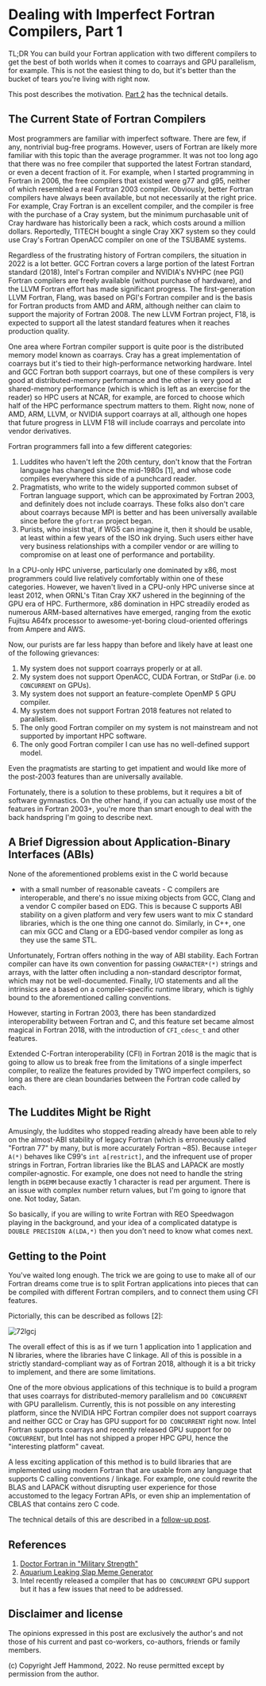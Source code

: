 # Dealing with Imperfect Fortran Compilers, Part 1

TL;DR You can build your Fortran application with two different compilers to get
the best of both worlds when it comes to coarrays and GPU parallelism, for example.
This is not the easiest thing to do, but it's better than the bucket of tears
you're living with right now.

This post describes the motivation.  [Part 2](https://github.com/jeffhammond/blog/blob/main/Dealing_with_imperfect_Fortran_compilers_2.md) has the technical details.

## The Current State of Fortran Compilers

Most programmers are familiar with imperfect software.
There are few, if any, nontrivial bug-free programs.
However, users of Fortran are likely more familiar with this topic than the average programmer.
It was not too long ago that there was no free compiler that
supported the latest Fortran standard, or even a decent fraction of it.
For example, when I started programming in Fortran in 2006,
the free compilers that existed were g77 and g95, neither
of which resembled a real Fortran 2003 compiler.
Obviously, better Fortran compilers have always been available,
but not necessarily at the right price.
For example, Cray Fortran is an excellent compiler, and the compiler
is free with the purchase of a Cray system, but the minimum
purchasable unit of Cray hardware has historically been a
rack, which costs around a million dollars.
Reportedly, TITECH bought a single Cray XK7 system
so they could use Cray's Fortran OpenACC compiler on
one of the TSUBAME systems.

Regardless of the frustrating history of Fortran compilers,
the situation in 2022 is a lot better.
GCC Fortran covers a large portion of the latest Fortran standard (2018),
Intel's Fortran compiler and NVIDIA's NVHPC (nee PGI) 
Fortran compilers are freely available (without purchase of hardware),
and the LLVM Fortran effort has made significant progress.
The first-generation LLVM Fortran, Flang, was based on PGI's Fortran
compiler and is the basis for Fortran products from AMD and ARM,
although neither can claim to support the majority of Fortran 2008.
The new LLVM Fortran project, F18, is expected to support all the latest
standard features when it reaches production quality.

One area where Fortran compiler support is quite poor is the distributed
memory model known as coarrays.
Cray has a great implementation of coarrays but it's tied to their
high-performance networking hardware.
Intel and GCC Fortran both support coarrays, but one of these
compilers is very good at distributed-memory performance and
the other is very good at shared-memory performance
(which is which is left as an exercise for the reader)
so HPC users at NCAR, for example, are forced to choose
which half of the HPC performance spectrum matters to them.
Right now, none of AMD, ARM, LLVM, or NVIDIA support coarrays
at all, although one hopes that future progress in LLVM F18
will include coarrays and percolate into vendor derivatives.

Fortran programmers fall into a few different categories:

  1. Luddites who haven't left the 20th century,
     don't know that the Fortran language has changed since the mid-1980s [1],
     and whose code compiles everywhere this side of a punchcard reader.
  2. Pragmatists, who write to the widely supported common subset of Fortran language support, 
     which can be approximated by Fortran 2003, and definitely does not include coarrays.
     These folks also don't care about coarrays because MPI is better and 
     has been universally available since before the `gfortran` project began.
  3. Purists, who insist that, if WG5 can imagine it, then it should be usable, 
     at least within a few years of the ISO ink drying.
     Such users either have very business relationships with a compiler vendor or are willing to compromise
     on at least one of performance and portability.

In a CPU-only HPC universe, particularly one dominated by x86, most programmers
could live relatively comfortably within one of these categories.
However, we haven't lived in a CPU-only HPC universe since at least 2012,
when ORNL's Titan Cray XK7 ushered in the beginning of the GPU era of HPC.
Furthermore, x86 domination in HPC streadily eroded as numerous ARM-based
alternatives have emerged, ranging from the exotic Fujitsu A64fx processor
to awesome-yet-boring cloud-oriented offerings from Ampere and AWS.

Now, our purists are far less happy than before and likely have at least one of the following grievances:

  1. My system does not support coarrays properly or at all.
  2. My system does not support OpenACC, CUDA Fortran, or StdPar (i.e. `DO CONCURRENT` on GPUs).
  3. My system does not support an feature-complete OpenMP 5 GPU compiler.
  4. My system does not support Fortran 2018 features not related to parallelism.
  5. The only good Fortran compiler on my system is not mainstream and not supported by important HPC software.
  6. The only good Fortran compiler I can use has no well-defined support model.

Even the pragmatists are starting to get impatient and would like more of the post-2003 features
than are universally available.

Fortunately, there is a solution to these problems, but it requires a bit of software gymnastics.
On the other hand, if you can actually use most of the features in Fortran 2003+, you're more than
smart enough to deal with the back handspring I'm going to describe next.

## A Brief Digression about Application-Binary Interfaces (ABIs)

None of the aforementioned problems exist in the C world because
- with a small number of reasonable caveats -
C compilers are interoperable, and there's no issue mixing objects
from GCC, Clang and a vendor C compiler based on EDG.
This is because C supports ABI stability on a given platform
and very few users want to mix C standard libraries, which
is the one thing one cannot do.
Similarly, in C++, one can mix GCC and Clang or a EDG-based vendor compiler
as long as they use the same STL.

Unfortunately, Fortran offers nothing in the way of ABI stability.
Each Fortran compiler can have its own convention for passing
`CHARACTER*(*)` strings and arrays, with the latter often including
a non-standard descriptor format, which may not be well-documented.
Finally, I/O statements and all the intrinsics are a based on
a compiler-specific runtime library, which is tighly bound
to the aforementioned calling conventions.

However, starting in Fortran 2003, there has been standardized
interoperability between Fortran and C, and this feature set
became almost magical in Fortran 2018, with the introduction
of `CFI_cdesc_t` and other features.

Extended C-Fortran interoperability (CFI) in Fortran 2018 is the magic
that is going to allow us to break free from the limitations
of a single imperfect compiler, to realize the features provided
by TWO imperfect compilers, so long as there are clean boundaries
between the Fortran code called by each.

## The Luddites Might be Right

Amusingly, the luddites who stopped reading already have been able
to rely on the almost-ABI stability of legacy Fortran
(which is erroneously called "Fortran 77" by many,
but is more accurately Fortran ~85).
Because `integer A(*)` behaves like C99's `int a[restrict]`,
and the infrequent use of proper strings in Fortran,
Fortran libraries like the BLAS and LAPACK are mostly compiler-agnostic.
For example, one does not need to handle the string length in
`DGEMM` because exactly 1 character is read per argument.
There is an issue with complex number return values, 
but I'm going to ignore that one.  Not today, Satan.

So basically, if you are willing to write Fortran with REO Speedwagon
playing in the background, and your idea of a complicated datatype
is `DOUBLE PRECISION A(LDA,*)` then you don't need to know what
comes next.

## Getting to the Point

You've waited long enough.
The trick we are going to use to make all of our Fortran dreams come true
is to split Fortran applications into pieces that can be compiled with 
different Fortran compilers, and to connect them using CFI features.

Pictorially, this can be described as follows [2]:

![72lgcj](https://user-images.githubusercontent.com/406118/204720665-04588b4e-36d1-40d5-bf61-32e9928bc94a.jpg)

The overall effect of this is as if we turn 1 application into
1 application and N libraries, where the libraries have C linkage.
All of this is possible in a strictly standard-compliant way
as of Fortran 2018, although it is a bit tricky to implement,
and there are some limitations.

One of the more obvious applications of this technique is to build
a program that uses coarrays for distributed-memory parallelism
and `DO CONCURRENT` with GPU parallelism.
Currently, this is not possible on any interesting platform,
since the NVIDIA HPC Fortran compiler does not support coarrays
and neither GCC or Cray has GPU support for `DO CONCURRENT`
right now.  Intel Fortran supports coarrays and recently released
GPU support for `DO CONCURRENT`, but Intel has not shipped a
proper HPC GPU, hence the "interesting platform" caveat.

A less exciting application of this method is to build libraries
that are implemented using modern Fortran that are usable from
any language that supports C calling conventions / linkage.
For example, one could rewrite the BLAS and LAPACK without
disrupting user experience for those accustomed to the legacy
Fortran APIs, or even ship an implementation of CBLAS that
contains zero C code.

The technical details of this are described in a [follow-up post](https://github.com/jeffhammond/blog/blob/main/Dealing_with_imperfect_Fortran_compilers_2.md).

## References

  1. [Doctor Fortran in "Military Strength"](https://stevelionel.com/drfortran/2020/05/16/doctor-fortran-in-military-strength/)
  2. [Aquarium Leaking Slap Meme Generator](https://imgflip.com/memegenerator/194158970/Aquarium-Leaking-Slap)
  3. Intel recently released a compiler that has `DO CONCURRENT` GPU support but it has a few issues that need to be addressed.

## Disclaimer and license

The opinions expressed in this post are exclusively the author's 
and not those of his current and past co-workers, co-authors, friends or family members.

(c) Copyright Jeff Hammond, 2022. No reuse permitted except by permission from the author.
